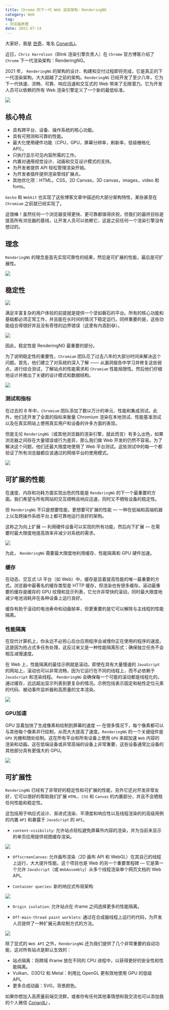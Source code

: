 ```yaml
---
title: Chrome 的下一代 Web 渲染架构：RenderingNG 
category: Web
tag: 
- 浏览器原理
date: 2021-07-14		
---
```


大家好，我是 [世奇](https://mp.weixin.qq.com/s?__biz=Mzk0MDMwMzQyOA==&mid=2247493407&idx=1&sn=41b8782a3bdc75b211206b06e1929a58&chksm=c2e11234f5969b22a0d7fd50ec32be9df13e2caeef186b30b5d653836b0725def8ccd58a56cf#rd)，笔名 [ConardLi](https://mp.weixin.qq.com/s?__biz=Mzk0MDMwMzQyOA==&mid=2247493407&idx=1&sn=41b8782a3bdc75b211206b06e1929a58&chksm=c2e11234f5969b22a0d7fd50ec32be9df13e2caeef186b30b5d653836b0725def8ccd58a56cf#rd)。


近日，`Chris Harrelson`（Blink 渲染引擎负责人）在 `Chrome` 官方博客介绍了 `Chrome` 下一代渲染架构：RenderingNG。

2021 年， `RenderingNG` 的架构的设计、构建和交付过程即将完成，它是真正的下一代渲染架构，大大超越了之前的架构。`RenderingNG` 已经开发了至少八年，它为下一代快速、流畅、可靠、响应迅速和交互式的 Web 带来了无限潜力。它为开发人员可以依赖的所有 Web 渲染引擎定义了一个新的最低标准。

![](https://p3-juejin.byteimg.com/tos-cn-i-k3u1fbpfcp/06b9f92998854416a894341b00f18dda~tplv-k3u1fbpfcp-zoom-1.image)

## 核心特点

- 具有跨平台、设备、操作系统的核心功能。
- 具有可预测和可靠的性能。
- 最大化使用硬件功能（CPU，GPU，屏幕分辨率，刷新率，低级栅格化 API）。
- 只执行显示可见内容所需的工作。
- 内置对通用视觉设计、动画和交互设计模式的支持。
- 为开发者提供 API 轻松管理渲染开销。
- 为开发者插件提供渲染管线扩展点。
- 其他优化项：HTML，CSS，2D Canvas，3D canvas，images，video 和 fonts。


`Gecko` 和 `Webkit` 也实现了这些博客文章中描述的大部分架构特性，某些甚至在 `Chromium` 之前就已经实现了。

这很棒！虽然任何一个浏览器变得更快、更可靠都值得庆祝，但我们的最终目标是提高所有浏览器的基线，让开发人员可以依赖它，这是之前任何一个渲染引擎没有想过的。


## 理念

`RenderingNG` 的理念是首先实现可靠性的结果，然后是可扩展的性能，最后是可扩展性。


![](https://p3-juejin.byteimg.com/tos-cn-i-k3u1fbpfcp/2568dc5c05f3421eb40c437c4e1cf1b7~tplv-k3u1fbpfcp-zoom-1.image)

## 稳定性

![](https://p3-juejin.byteimg.com/tos-cn-i-k3u1fbpfcp/f327390c4f0948bf83c75d5f77dca2d6~tplv-k3u1fbpfcp-zoom-1.image)

满足丰富复杂的用户体验的前提就是提供一个坚如磐石的平台。所有的核心功能和基础都必须正常工作，并且能在长时间的情况下稳定运行。同样重要的是，这些功能组合得很好并且没有奇怪的边界错误（这里有内涵到😅）。

![](https://p3-juejin.byteimg.com/tos-cn-i-k3u1fbpfcp/5f7b91dc5244437d885b498088dd1bc5~tplv-k3u1fbpfcp-zoom-1.image)

因此，稳定性是 RenderingNG 最重要的部分。

为了说明稳定性的重要性，`Chromium` 团队花了过去八年的大部分时间来解决这个问题。首先，他们建立了对系统的深入了解 —— 从漏洞报告中学习并修复这些弱点，进行综合测试，了解站点的性能需求和 `Chromium` 性能局限性。然后他们仔细地设计并推出了关键的设计模式和数据结构。

![](https://p3-juejin.byteimg.com/tos-cn-i-k3u1fbpfcp/20e3cf0cc26341e68fd86d0979bd2fac~tplv-k3u1fbpfcp-zoom-1.image)

### 测试和指标

在过去的 8 年中，`Chromium` 团队添加了数以万计的单元、性能和集成测试。此外，他们还开发了全面的指标来衡量 Chromium 渲染在本地测试、性能基准测试以及在真实网站上使用真实用户和设备的许多方面的表现。

但是无论 `RenderingNG`（或其他浏览器的渲染引擎，就此而言）有多么出色，如果浏览器之间存在大量错误或行为差异，那么我们做 Web 开发的仍然不容易。为了解决这个问题，他们还最大限度地使用了 Web 平台测试。这些测试中的每一个都验证了所有浏览器都应该通过的网络平台的使用模式。

![](https://p3-juejin.byteimg.com/tos-cn-i-k3u1fbpfcp/946a96eaabaf4332a4a679ba20021578~tplv-k3u1fbpfcp-zoom-1.image)

## 可扩展的性能

在速度、内存和功耗方面实现出色的性能是 `RenderingNG` 的下一个最重要的方面。我们希望与所有网站的交互顺畅且响应迅速，同时又不牺牲设备的稳定性。

但 `RenderingNG` 不只是想要性能，更想要可扩展的性能 — 一种在低端和高端机器上以及跨操作系统平台上都可靠地运行良好的架构。

这称之为向上扩展 — 利用硬件设备可以实现的所有功能，然后向下扩展 — 在需要时最大限度地提高效率并减少对系统的需求。

![](https://p3-juejin.byteimg.com/tos-cn-i-k3u1fbpfcp/f9b802826c6d458ba6399b1b2d5f9f70~tplv-k3u1fbpfcp-zoom-1.image)


为此， `RenderingNG` 需要最大限度地利用缓存、性能隔离和 GPU 硬件加速。


### 缓存

在动态、交互式 UI 平台（如 Web）中，缓存是显着提高性能的唯一最重要的方式。浏览器中最著名的缓存类型是 HTTP 缓存，但渲染也有很多缓存。滚动最重要的缓存是缓存的 GPU 纹理和显示列表，它允许非常快的滚动，同时最大限度地减少电池消耗并在各种设备上运行良好。

缓存有助于滚动的电池寿命和动画帧率，但更重要的是它可以解除与主线程的性能隔离。


### 性能隔离


在现代计算机上，你永远不必担心后台应用程序会减慢你正在使用的程序的速度。这是因为抢占式多任务处理，这反过来又是一种性能隔离形式：确保独立任务不会相互减慢速度。

在 Web 上，性能隔离的最佳示例就是滚动。即使在具有大量慢速的 `JavaScript` 的网站上，滚动也可以非常流畅，因为它运行在不同的线程上，而不必依赖于 `JavaScript` 和渲染线程。 `RenderingNG` 会确保每一个可能的滚动都是线程化的，通过缓存，远远超出显示列表到更复杂的情况。示例包括表示固定和粘性定位元素的代码、被动事件监听器和高质量的文本渲染。

![](https://p3-juejin.byteimg.com/tos-cn-i-k3u1fbpfcp/894e5d45d5bc451da7c3ec08623e1f5b~tplv-k3u1fbpfcp-zoom-1.image)

### GPU加速

GPU 显着加快了生成像素和绘制到屏幕的速度 — 在很多情况下，每个像素都可以与其他每个像素并行绘制，从而大大提高了速度。`RenderingNG` 的一个关键组件是 `GPU` 光栅和随处绘制。这在所有平台和所有设备上使用 `GPU` 来超加速 `Web` 内容的渲染和动画。这在低端设备或非常高端的设备上非常重要，这些设备通常比设备的其他部分具有更强大的 GPU。

![](https://p3-juejin.byteimg.com/tos-cn-i-k3u1fbpfcp/5d16813b71d446aa97d805e3442c918c~tplv-k3u1fbpfcp-zoom-1.image)


## 可扩展性

`RenderingNG` 已经有了非常好的稳定性和可扩展的性能，另外它还对开发非常友好，它可以很好的帮助我们扩展 `HTML`、`CSS` 和 `Canvas` 的内置部分，并且不会牺牲任何性能和稳定性。

这包括用于响应式设计、渐进式渲染、平滑度和响应性以及线程渲染的的高级用例的内置 `API` 和暴露于 `JavaScript` 的 `API`。


- `content-visibility`: 允许站点轻松避免屏幕外内容的渲染，并为当前未显示的单页应用提供视图缓存渲染。

![](https://p3-juejin.byteimg.com/tos-cn-i-k3u1fbpfcp/61fb56f9d21b4adbac34a8ac3670b37d~tplv-k3u1fbpfcp-zoom-1.image)

- `OffscreenCanvas`: 允许画布渲染（2D 画布 API 和 WebGL）在其自己的线程上运行，大大提升性能。这个项目也是 Web 的另一个重要里程碑 — 它是第一个允许 `JavaScript`（或 `WebAssembly`）从多个线程渲染单个网页文档的 Web API。

- `Container queries`: 新的响应式布局架构

![](https://p3-juejin.byteimg.com/tos-cn-i-k3u1fbpfcp/5b9c710bb84d440cb6ae0354f7a7c345~tplv-k3u1fbpfcp-zoom-1.image)

- `Origin isolation`: 允许站点在 iframe 之间选择更多的性能隔离。


- `Off-main-thread paint worklets`: 通过在合成器线程上运行的代码，为开发人员提供了一种扩展元素绘制方式的方法。

![](https://p3-juejin.byteimg.com/tos-cn-i-k3u1fbpfcp/32c1711345174e4b8fb534a64cc2dc79~tplv-k3u1fbpfcp-zoom-1.image)


除了显式的 `Web API` 之外，`RenderingNG` 还为我们提供了几个非常重要的自动功能，这对所有站点是默认生效的：

- 站点隔离：将跨域 iframe 放在不同的 CPU 进程中，以获得更好的安全性和性能隔离。
- Vulkan、D3D12 和 Metal：利用比 OpenGL 更有效地使用 GPU 的低级 API。
- 更多合成动画：SVG，背景颜色。



如果你想加入高质量前端交流群，或者你有任何其他事情想和我交流也可以添加我的个人微信 [ConardLi](https://mp.weixin.qq.com/s?__biz=Mzk0MDMwMzQyOA==&mid=2247493407&idx=1&sn=41b8782a3bdc75b211206b06e1929a58&chksm=c2e11234f5969b22a0d7fd50ec32be9df13e2caeef186b30b5d653836b0725def8ccd58a56cf#rd) 。
